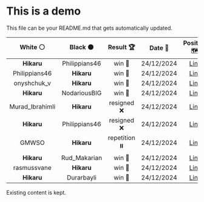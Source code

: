 # This is a demo

This file can be your README.md that gets automatically updated.

<!--START_SECTION:chessStats-->
<!-- Automatically generated with https://github.com/Balastrong/chess-stats-action -->

| White ⚪ | Black ⚫ | Result 🏆 | Date 📅 | Position 🗺️ |
|:---:|:---:|:---:|:---:|:---:|
| **Hikaru** | Philippians46 | win 🥇 | 24/12/2024 | <a href="http://www.ee.unb.ca/cgi-bin/tervo/fen.pl?select=3R2B1/6pk/r5p1/2b3p1/8/6P1/5PKP/8 b - -">Link</a> |
| Philippians46 | **Hikaru** | win 🥇 | 24/12/2024 | <a href="http://www.ee.unb.ca/cgi-bin/tervo/fen.pl?select=5r1k/pp5p/4prp1/2p1p2n/P3P2q/1BP2P1P/1PR1QP1K/3R4 w - -">Link</a> |
| onyshchuk_v | **Hikaru** | win 🥇 | 24/12/2024 | <a href="http://www.ee.unb.ca/cgi-bin/tervo/fen.pl?select=4r3/3q2kp/Q2p4/1p2p3/1P3p2/2Pr2NP/1P2RPK1/8 w - -">Link</a> |
| **Hikaru** | NodariousBIG | win 🥇 | 24/12/2024 | <a href="http://www.ee.unb.ca/cgi-bin/tervo/fen.pl?select=4k3/1bpR1Qpp/8/p1p1p3/2P5/1P2p1P1/P3P1qP/4K3 b - -">Link</a> |
| Murad_Ibrahimli | **Hikaru** | resigned ❌ | 24/12/2024 | <a href="http://www.ee.unb.ca/cgi-bin/tervo/fen.pl?select=1r3k2/3N1p1p/4p1p1/4P3/1pR2P2/1p4P1/6KP/8 b - -">Link</a> |
| **Hikaru** | Philippians46 | resigned ❌ | 24/12/2024 | <a href="http://www.ee.unb.ca/cgi-bin/tervo/fen.pl?select=2k2r2/2p4R/pppbq1r1/7p/4PB2/1P1P2P1/P1P2QKP/8 w - -">Link</a> |
| GMWSO | **Hikaru** | repetition ⏸️ | 24/12/2024 | <a href="http://www.ee.unb.ca/cgi-bin/tervo/fen.pl?select=rnb1k2r/pp2ppbp/6pn/8/3P4/N2BBNRq/PP3P1P/R2QK3 b Qkq -">Link</a> |
| **Hikaru** | Rud_Makarian | win 🥇 | 24/12/2024 | <a href="http://www.ee.unb.ca/cgi-bin/tervo/fen.pl?select=8/2R3kP/8/8/2P1Bp1b/8/5r2/6K1 b - -">Link</a> |
| rasmussvane | **Hikaru** | win 🥇 | 24/12/2024 | <a href="http://www.ee.unb.ca/cgi-bin/tervo/fen.pl?select=2r5/8/8/4p2p/7P/5kP1/2pK4/2R5 w - -">Link</a> |
| **Hikaru** | Durarbayli | win 🥇 | 24/12/2024 | <a href="http://www.ee.unb.ca/cgi-bin/tervo/fen.pl?select=8/1p4kp/p1q2p1R/4pp1Q/P1P5/1P4PK/5P1P/3r4 b - -">Link</a> |

<!--END_SECTION:chessStats-->

Existing content is kept.

